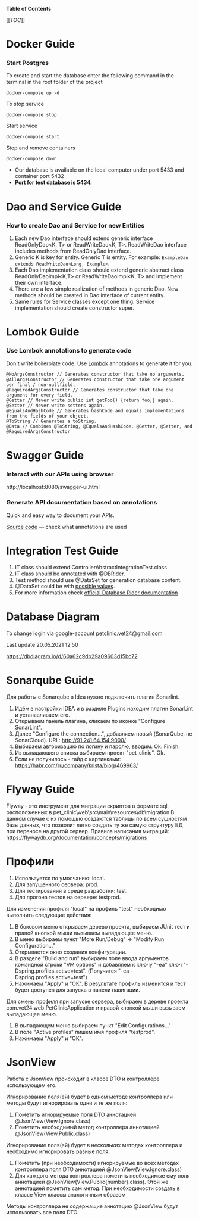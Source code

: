 **Table of Contents**

[[_TOC_]]

# Docker Guide
### Start Postgres

To create and start the database enter the following command in the terminal in the root folder of the project

```docker-compose up -d```

To stop service

```docker-compose stop```

Start service

```docker-compose start```

Stop and remove containers

```docker-compose down```

- Our database is available on the local computer under port 5433 and container port 5432
- **Port for test database is 5434.**


# Dao and Service Guide
### How to create Dao and Service for new Entities


1. Each new Dao interface should extend generic interface ReadOnlyDao<K, T> or ReadWriteDao<K, T>. ReadWriteDao interface includes methods from ReadOnlyDao interface.
2. Generic K is key for entity. Generic T is entity. For example: `ExampleDao extends ReadWriteDao<Long, Example>`.
3. Each Dao implementation class should extend generic abstract class ReadOnlyDaoImpl<K,T> or ReadWriteDaoImpl<K, T> and implement their own interface.
4. There are a few simple realization of methods in generic Dao. New methods should be created in Dao interface of current entity.
5. Same rules for Service classes except one thing. Service implementation should create constructor super.

# Lombok Guide
### Use Lombok annotations to generate code
Don't write boilerplate code. Use [Lombok](https://javarush.ru/groups/posts/2753-biblioteka-lombok) annotations to generate it for you.

```
@NoArgsConstructor // Generates constructor that take no arguments.
@AllArgsConstructor // Generates constructor that take one argument per final / non-nullfield.
@RequiredArgsConstructor // Generates constructor that take one argument for every field.
@Getter // Never write public int getFoo() {return foo;} again.
@Setter // Never write setters again.
@EqualsAndHashCode // Generates hashCode and equals implementations from the fields of your object.
@ToString // Generates a toString.
@Data // Combines @ToString, @EqualsAndHashCode, @Getter, @Setter, and @RequiredArgsConstructor
```


# Swagger Guide
### Interact with our APIs using browser
http://localhost:8080/swagger-ui.html

### Generate API documentation based on annotations
Quick and easy way to document your APIs.

[Source code](https://github.com/springdoc/springdoc-openapi-demos/blob/master/springdoc-openapi-spring-boot-2-webmvc/src/main/java/org/springdoc/demo/app2/api/UserApi.java) — check what annotations are used



# Integration Test Guide

1. IT class should extend ControllerAbstractIntegrationTest.class
2. IT class should be annotated with @DBRider.
3. Test method should use @DataSet for generation database content.  
4. @DataSet could be with [possible values](https://database-rider.github.io/getting-started/#configuration). 
5. For more information check [official Database Rider documentation](https://database-rider.github.io/database-rider/1.23.0/documentation.html)

# Database Diagram
To change login via google-account petclinic.vet24@gmail.com

Last update 20.05.2021 12:50

https://dbdiagram.io/d/60a62c9db29a09603d15bc72

# Sonarqube Guide

Для работы с Sonarqube в Idea нужно подключить плагин Sonarlint.
1. Идём в настройки IDEA и в разделе Plugins находим плагин SonarLint и устанавливаем его.
2. Открываем панель плагина, кликаем по иконке "Configure SonarLint".
3. Далее "Configure the connection...", добавляем новый (SonarQube, не SonarCloud). URL: http://91.241.64.154:9000/
4. Выбираем авторизацию по логину и паролю, вводим. Ok. Finish.
5. Из выпадающего списка выбираем проект "pet_clinic". Ok.
6. Если не получилось - гайд с картинками: https://habr.com/ru/company/krista/blog/469963/

# Flyway Guide
Flyway - это инструмент для миграции скриптов в формате sql,
расположенных в pet_clinic\web\src\main\resources\db\migration
В данном случае с их помощью создаются таблицы по всем сущностям базы данных,
что позволит легко создать ту же самую структуру БД при переносе на другой сервер.
Правила написания миграций: https://flywaydb.org/documentation/concepts/migrations

# Профили

1. Используется по умолчанию: local.
2. Для запущенного сервера: prod.
3. Для тестирования в среде разработки: test.
4. Для прогона тестов на сервере: testprod.

Для изменения профиля "local" на профиль "test" необходимо выполнить следующие действия:

1. В боковом меню открываем дерево проекта, выбираем JUnit тест и правой кнопкой мыши вызываем выпадающее меню.
2. В меню выбираем пункт "More Run/Debug" -> "Modify Run Configuration..."
3. Открывается окно создания конфигурации.
4. В разделе "Build and run" выбираем поле ввода аргументов командной строки "VM options" 
   и добавляем к ключу "-ea" ключ "-Dspring.profiles.active=test".
   (Получится "-ea -Dspring.profiles.active=test")
5. Нажимаем "Apply" и "OK". В результате профиль изменится и тест будет доступен для запуска в панели навигации.

Для смены профиля при запуске сервера, выбираем в дереве проекта com.vet24.web.PetClinicApplication
и правой кнопкой мыши вызываем выпадающее меню.

1. В выпадающем меню выбираем пункт "Edit Configurations..."
2. В поле "Active profiles" пишем имя профиля "testprod".
3. Нажимаем "Apply" и "OK".

# JsonView

Работа с JsonView происходит в классе DTO и контроллере использующем его.

Игнорирование поля(ей) будет в одном методе контроллера или методы будут игнорировать одни и те же поля:
1. Пометить игнорируемые поля DTO аннотацией @JsonView(View.Ignore.class)
2. Пометить необходимый метод контроллера аннотацией @JsonView(View.Public.class)

Игнорирование поля(ей) будет в нескольких методах контроллера и необходимо игнорировать разные поля:
1. Пометить (при необходимости) игнорируемые во всех методах контроллера поля DTO аннотацией 
@JsonView(View.Ignore.class)
2. Для каждого метода контроллера пометить необходимые ему поля аннотацией @JsonView(View.Public{number}.class). 
Этой же аннотацией пометить сам метод. При необходимости создать в классе View классы аналогичным образом

Методы контроллера не содержащие аннотацию @JsonView будут использовать все поля DTO
